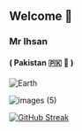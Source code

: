   ## Welcome 👋
 ###            Mr Ihsan 
 
 
#### ( Pakistan 🇵🇰 👋 )
![Earth](https://user-images.githubusercontent.com/79760783/142290143-a7128b91-b48a-46fc-89ab-60c3d5361daa.gif)



![images (5)](https://user-images.githubusercontent.com/79760783/142288494-ad27efef-b287-4eb1-b585-0ffba59895e1.jpeg)








[![GitHub Streak](http://github-readme-streak-stats.herokuapp.com?user=HACKERIHSAN&theme=Javascript-dark&hide_border=true&date_format=j%20M%###5B%20Y%5D)](https://git.io/streak-stats)

  
